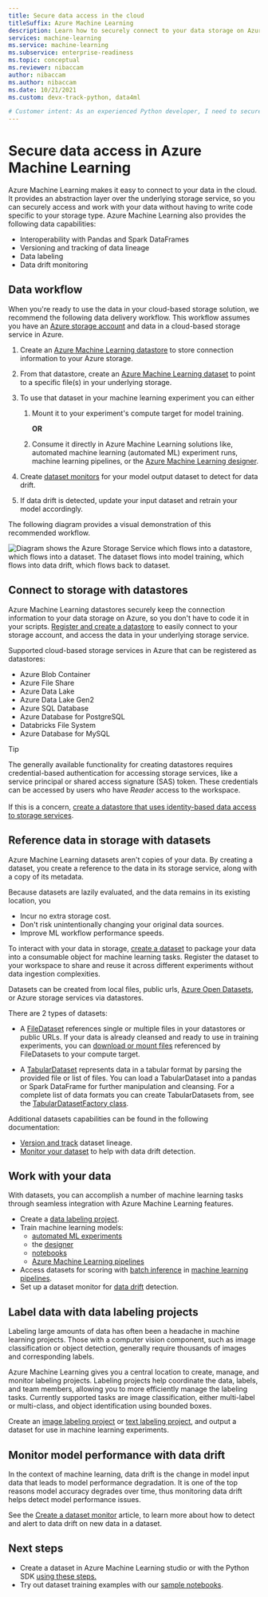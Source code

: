 ```yaml
---
title: Secure data access in the cloud
titleSuffix: Azure Machine Learning
description: Learn how to securely connect to your data storage on Azure with Azure Machine Learning datastores and datasets.
services: machine-learning
ms.service: machine-learning
ms.subservice: enterprise-readiness
ms.topic: conceptual
ms.reviewer: nibaccam
author: nibaccam
ms.author: nibaccam
ms.date: 10/21/2021
ms.custom: devx-track-python, data4ml

# Customer intent: As an experienced Python developer, I need to securely access my data in my Azure storage solutions and use it to accomplish my machine learning tasks.
---
```


# Secure data access in Azure Machine Learning

Azure Machine Learning makes it easy to connect to your data in the cloud. It provides an abstraction layer over the underlying storage service, so you can securely access and work with your data without having to write code specific to your storage type. Azure Machine Learning also provides the following data capabilities:

*    Interoperability with Pandas and Spark DataFrames
*    Versioning and tracking of data lineage
*    Data labeling 
*    Data drift monitoring
    
## Data workflow

When you're ready to use the data in your cloud-based storage solution, we recommend the following data delivery workflow. This workflow assumes you have an [Azure storage account](../storage/common/storage-account-create.md?tabs=azure-portal) and data in a cloud-based storage service in Azure. 

1. Create an [Azure Machine Learning datastore](#datastores) to store connection information to your Azure storage.

2. From that datastore, create an [Azure Machine Learning dataset](#datasets) to point to a specific file(s) in your underlying storage. 

3. To use that dataset in your machine learning experiment you can either
    1. Mount it to your experiment's compute target for model training.

        **OR** 

    1. Consume it directly in Azure Machine Learning solutions like, automated machine learning (automated ML) experiment runs, machine learning pipelines, or the [Azure Machine Learning designer](concept-designer.md).

4. Create [dataset monitors](#drift) for your model output dataset to detect for data drift. 

5. If data drift is detected, update your input dataset and retrain your model accordingly.

The following diagram provides a visual demonstration of this recommended workflow.

![Diagram shows the Azure Storage Service which flows into a datastore, which flows into a dataset. The dataset flows into model training, which flows into data drift, which flows back to dataset.](./media/concept-data/data-concept-diagram.svg)

<a name="datastores"></a>
## Connect to storage with datastores

Azure Machine Learning datastores securely keep the connection information to your data storage on Azure, so you don't have to code it in your scripts. [Register and create a datastore](how-to-access-data.md) to easily connect to your storage account, and access the data in your underlying storage service. 

Supported cloud-based storage services in Azure that can be registered as datastores:

+ Azure Blob Container
+ Azure File Share
+ Azure Data Lake
+ Azure Data Lake Gen2
+ Azure SQL Database
+ Azure Database for PostgreSQL
+ Databricks File System
+ Azure Database for MySQL

>[!TIP]
> The generally available functionality for creating datastores requires credential-based authentication for accessing storage services, like a service principal or shared access signature (SAS) token. These credentials can be accessed by users who have *Reader* access to the workspace. <br><br>If this is a concern,  [create a datastore that uses identity-based data access to storage services](how-to-identity-based-data-access.md).

<a name="datasets"></a>
## Reference data in storage with datasets

Azure Machine Learning datasets aren't copies of your data. By creating a dataset, you create a reference to the data in its storage service, along with a copy of its metadata. 

Because datasets are lazily evaluated, and the data remains in its existing location, you

* Incur no extra storage cost.
* Don't risk unintentionally changing your original data sources.
* Improve ML workflow performance speeds.

To interact with your data in storage, [create a dataset](how-to-create-register-datasets.md) to package your data into a consumable object for machine learning tasks. Register the dataset to your workspace to share and reuse it across different experiments without data ingestion complexities.

Datasets can be created from local files, public urls, [Azure Open Datasets](https://azure.microsoft.com/services/open-datasets/), or Azure storage services via datastores. 

There are 2 types of datasets: 

+ A [FileDataset](/python/api/azureml-core/azureml.data.file_dataset.filedataset) references single or multiple files in your datastores or public URLs. If your data is already cleansed and ready to use in training experiments, you can [download or mount files](how-to-train-with-datasets.md#mount-files-to-remote-compute-targets) referenced by FileDatasets to your compute target.

+ A [TabularDataset](/python/api/azureml-core/azureml.data.tabulardataset) represents data in a tabular format by parsing the provided file or list of files. You can load a TabularDataset into a pandas or Spark DataFrame for further manipulation and cleansing. For a complete list of data formats you can create TabularDatasets from, see the [TabularDatasetFactory class](/python/api/azureml-core/azureml.data.dataset_factory.tabulardatasetfactory).

Additional datasets capabilities can be found in the following documentation:

+ [Version and track](how-to-version-track-datasets.md) dataset lineage.
+ [Monitor your dataset](how-to-monitor-datasets.md) to help with data drift detection.    

## Work with your data

With datasets, you can accomplish a number of machine learning tasks through seamless integration with Azure Machine Learning features. 

+ Create a [data labeling project](#label).
+ Train machine learning models:
     + [automated ML experiments](how-to-use-automated-ml-for-ml-models.md)
     + the [designer](tutorial-designer-automobile-price-train-score.md#import-data)
     + [notebooks](how-to-train-with-datasets.md)
     + [Azure Machine Learning pipelines](./how-to-create-machine-learning-pipelines.md)
+ Access datasets for scoring with [batch inference](./tutorial-pipeline-batch-scoring-classification.md) in [machine learning pipelines](./how-to-create-machine-learning-pipelines.md).
+ Set up a dataset monitor for [data drift](#drift) detection.

<a name="label"></a>

## Label data with data labeling projects

Labeling large amounts of data has often been a headache in machine learning projects. Those with a computer vision component, such as image classification or object detection, generally require thousands of images and corresponding labels.

Azure Machine Learning gives you a central location to create, manage, and monitor labeling projects. Labeling projects help coordinate the data, labels, and team members, allowing you to more efficiently manage the labeling tasks. Currently supported tasks are image classification, either multi-label or multi-class, and object identification using bounded boxes.

Create an [image labeling project](how-to-create-image-labeling-projects.md) or [text labeling project](how-to-create-text-labeling-projects.md), and output a dataset for use in machine learning experiments.

<a name="drift"></a>

## Monitor model performance with data drift

In the context of machine learning, data drift is the change in model input data that leads to model performance degradation. It is one of the top reasons model accuracy degrades over time, thus monitoring data drift helps detect model performance issues.

See the [Create a dataset monitor](how-to-monitor-datasets.md) article, to learn more about how to detect and alert to data drift on new data in a dataset.

## Next steps 

+ Create a dataset in Azure Machine Learning studio or with the Python SDK [using these steps.](how-to-create-register-datasets.md)
+ Try out dataset training examples with our [sample notebooks](https://github.com/Azure/MachineLearningNotebooks/tree/master/how-to-use-azureml/work-with-data/).